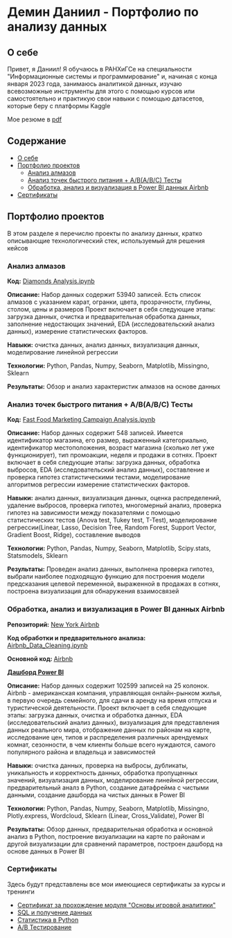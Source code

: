 # Демин Даниил - Портфолио по анализу данных
## <a name = "О_себе"> </a> О себе
Привет, я Даниил! Я обучаюсь в РАНХиГСе на специальности "Информационные системы и программирование" и, начиная с конца января
2023 года, занимаюсь аналитикой данных, изучаю всевозможные инструменты для этого с помощью курсов или самостоятельно
и практикую свои навыки с помощью датасетов, которые беру с платформы Kaggle


Мое резюме в [pdf](https://github.com/DeminDaniil/data_analysis_portfolio/blob/main/Resume.pdf)

## Содержание
- [О себе](#О_себе)
- [Портфолио проектов](#Портфолио_проектов)
  - [Анализ алмазов](#Анализ_алмазов)
  - [Анализ точек быстрого питания + A/B(A/B/C) Тесты](#Быстрое_питание_АБ_Тесты)
  - [Обработка, анализ и визуализация в Power BI данных Airbnb](#Анализ_Airbnb)
- [Сертификаты](#Сертификаты)

## <a name = "Портфолио_проектов"> </a> Портфолио проектов
В этом разделе я перечислю проекты по анализу данных, кратко описывающие технологический стек, используемый для решения кейсов

### Анализ алмазов
<a name = "Анализ_алмазов"> </a>
<b>Код:</b> [Diamonds Analysis.ipynb](https://github.com/DeminDaniil/Diamond_Analysis/blob/main/Diamonds%20Analysis.ipynb)

<b>Описание:</b> Набор данных содержит 53940 записей. Есть список алмазов с указанием карат, огранки, цвета, прозрачности, глубины, столом, цены и размеров
Проект включает в себя следующие этапы: загрузка данных, очистка и предварительная обработка данных, заполнение недостающих значений, EDA (исследовательский анализ данных),
измерение статистических факторов.

<b>Навыки:</b> очистка данных, анализ данных, визуализация данных, моделирование линейной регрессии

<b>Технологии:</b> Python, Pandas, Numpy, Seaborn, Matplotlib, Missingno, Sklearn

<b>Результаты:</b> Обзор и анализ характеристик алмазов на основе данных


### Анализ точек быстрого питания + A/B(A/B/C) Тесты
<a name = "Быстрое_питание_АБ_Тесты"> </a>
<b>Код:</b> [Fast Food Marketing Campaign Analysis.ipynb](https://github.com/DeminDaniil/AB-Tests/blob/main/Fast%20Food%20Marketing%20Campaign%20Analysis.ipynb)

<b>Описание:</b> Набор данных содержит 548 записей. Имеется идентификатор магазина, его размер, выраженный категориально, идентификатор местоположения, возраст магазина (сколько лет уже функционирует), тип промоакции, неделя и продажи в сотнях.
Проект включает в себя следующие этапы: загрузка данных, обработка выбросов, EDA (исследовательский анализ данных), составление и проверка гипотез статистическими тестами, моделирование алгоритмов регрессии
измерение статистических факторов.

<b>Навыки:</b> анализ данных, визуализация данных, оценка распределений, удаление выбросов, проверка гипотез, многомерный анализ, проверка гипотез на зависимости 
между показателями с помощью статистических тестов (Anova test, Tukey test, T-Test),
моделирование регрессии(Linear, Lasso, Decision Tree, Random Forest, Support Vector, Gradient Boost, Ridge), составление выводов

<b>Технологии:</b> Python, Pandas, Numpy, Seaborn, Matplotlib, Scipy.stats, Statsmodels, Sklearn

<b>Результаты:</b> Проведен анализ данных, выполнена проверка гипотез, выбрали наиболее подходящую функцию для построения модели предсказания целевой переменной, выраженной в продажах в сотнях, построена визуализация для обнаружения взаимосвязей


### Обработка, анализ и визуализация в Power BI данных Airbnb
<a name = "Анализ_Airbnb"> </a>

<b>Репозиторий:</b> [New York Airbnb](https://github.com/DeminDaniil/New_York_Airbnb/tree/main)

<b>Код обработки и предварительного анализа:</b> [Airbnb_Data_Cleaning.ipynb](https://github.com/DeminDaniil/New_York_Airbnb/blob/main/Airbnb_Data_Cleaning.ipynb)

<b>Основной код: </b> [Airbnb](https://nbviewer.org/github/DeminDaniil/New_York_Airbnb/blob/main/Airbnb.ipynb)

<b>[Дашборд Power BI](https://github.com/DeminDaniil/New_York_Airbnb/blob/main/Airbnb_PowerBI_Visualization.pdf) </b>

<b>Описание:</b> Набор данных содержит 102599 записей на 25 колонок.\
Airbnb - американская компания, управляющая онлайн-рынком жилья, в первую очередь семейного, для сдачи в аренду на время отпуска и туристической деятельности.
Проект включает в себя следующие этапы: загрузка данных, очистка и обработка данных, EDA (исследовательский анализ данных), визуализация для представления данных реального мира, отображение данных по районам на карте,
исследование цен, типов и распределения различных арендуемых комнат, сезонности, в чем клиенты больше всего нуждаются, самого популярного района и владельца и зависимостей

<b>Навыки:</b> очистка данных, проверка на выбросы, дубликаты, уникальность и корректность данных, обработка пропущенных значений, визуализация данных, моделирование линейной регрессии, предварительный аналз в Python, создание датафрейма с чистыми данными,
создание дашборда на чистых данных в Power BI

<b>Технологии:</b> Python, Pandas, Numpy, Seaborn, Matplotlib, Missingno, Plotly.express, Wordcloud, Sklearn (Linear, Cross_Validate), Power BI

<b>Результаты:</b> Обзор данных, предварительная обработка и основной анализ в Python, построение визуализации на карте по районам и другой визуализации для сравнений параметров, построен дашборд на основе данных в Power BI


### Сертификаты
<a name = "Сертификаты"> </a>
Здесь будут представлены все мои имеющиеся сертификаты за курсы и тренинги
- [Сертификат за прохождение модуля "Основы игровой аналитики"](https://github.com/DeminDaniil/data_analysis_portfolio/blob/main/certificates/certificate_Game_Analytics.pdf)
- [SQL и получение данных](https://github.com/DeminDaniil/data_analysis_portfolio/blob/main/certificates/certificate_SQL.pdf)
- [Статистика в Python](https://github.com/DeminDaniil/data_analysis_portfolio/blob/main/certificates/certificate_Statistics.pdf)
- [A/B Тестирование](https://github.com/DeminDaniil/data_analysis_portfolio/blob/main/certificates/certificate_AB_Tests.pdf)
 
